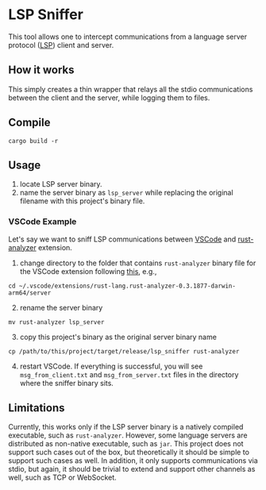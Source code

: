# LSP Sniffer

This tool allows one to intercept communications from a language server protocol ([LSP](https://langserver.org/)) client and server.

## How it works
This simply creates a thin wrapper that relays all the stdio communications between the client and the server, while logging them to files.

## Compile
```shell
cargo build -r
```

## Usage
1. locate LSP server binary.
2. name the server binary as `lsp_server` while replacing the original filename with this project's binary file.

### VSCode Example
Let's say we want to sniff LSP communications between [VSCode](https://code.visualstudio.com/) and [rust-analyzer](https://marketplace.visualstudio.com/items?itemName=rust-lang.rust-analyzer) extension.
1. change directory to the folder that contains `rust-analyzer` binary file for the VSCode extension following [this](https://rust-analyzer.github.io/manual.html#vs-code), e.g.,
```shell
cd ~/.vscode/extensions/rust-lang.rust-analyzer-0.3.1877-darwin-arm64/server
```
2. rename the server binary
```shell
mv rust-analyzer lsp_server
```
3. copy this project's binary as the original server binary name
```shell
cp /path/to/this/project/target/release/lsp_sniffer rust-analyzer
```
4. restart VSCode. If everything is successful, you will see `msg_from_client.txt` and `msg_from_server.txt` files in the directory where the sniffer binary sits.

## Limitations
Currently, this works only if the LSP server binary is a natively compiled executable, such as `rust-analyzer`. However, some language servers are distributed as non-native executable, such as `jar`. This project does not support such cases out of the box, but theoretically it should be simple to support such cases as well. In addition, it only supports communications via stdio, but again, it should be trivial to extend and support other channels as well, such as TCP or WebSocket.
